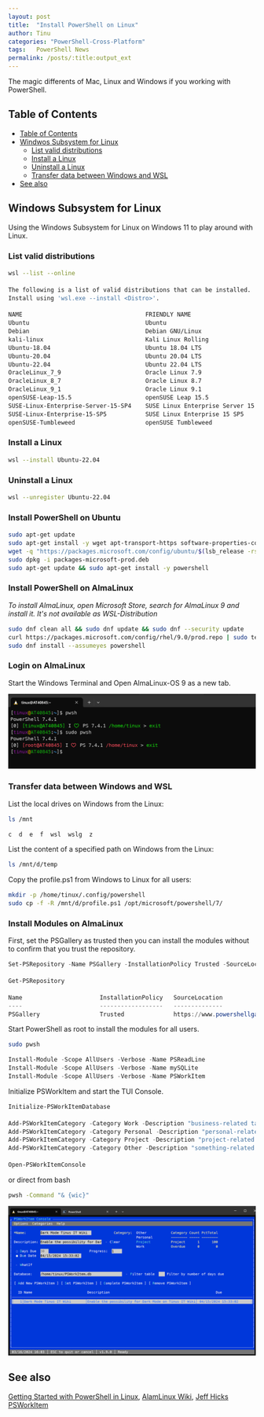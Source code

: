 ```yaml
---
layout: post
title:  "Install PowerShell on Linux"
author: Tinu
categories: "PowerShell-Cross-Platform"
tags:   PowerShell News
permalink: /posts/:title:output_ext
---
```


The magic differents of Mac, Linux and Windows if you working with PowerShell.

## Table of Contents

- [Table of Contents](#table-of-contents)
- [Windwos Subsystem for Linux](#windwos-subsystem-for-linux)
  - [List valid distributions](#list-valid-distributions)
  - [Install a Linux](#install-a-linux)
  - [Uninstall a Linux](#uninstall-a-linux)
  - [Transfer data between Windows and WSL](#transfer-data-between-windows-and-wsl)
- [See also](#see-also)

## Windows Subsystem for Linux

Using the Windows Subsystem for Linux on Windows 11 to play around with Linux.

### List valid distributions

````bash
wsl --list --online

The following is a list of valid distributions that can be installed.
Install using 'wsl.exe --install <Distro>'.

NAME                                   FRIENDLY NAME
Ubuntu                                 Ubuntu
Debian                                 Debian GNU/Linux
kali-linux                             Kali Linux Rolling
Ubuntu-18.04                           Ubuntu 18.04 LTS
Ubuntu-20.04                           Ubuntu 20.04 LTS
Ubuntu-22.04                           Ubuntu 22.04 LTS
OracleLinux_7_9                        Oracle Linux 7.9
OracleLinux_8_7                        Oracle Linux 8.7
OracleLinux_9_1                        Oracle Linux 9.1
openSUSE-Leap-15.5                     openSUSE Leap 15.5
SUSE-Linux-Enterprise-Server-15-SP4    SUSE Linux Enterprise Server 15 SP4
SUSE-Linux-Enterprise-15-SP5           SUSE Linux Enterprise 15 SP5
openSUSE-Tumbleweed                    openSUSE Tumbleweed
````

### Install a Linux

````bash
wsl --install Ubuntu-22.04
````

### Uninstall a Linux

````bash
wsl --unregister Ubuntu-22.04
````

### Install PowerShell on Ubuntu

````bash
sudo apt-get update
sudo apt-get install -y wget apt-transport-https software-properties-common
wget -q "https://packages.microsoft.com/config/ubuntu/$(lsb_release -rs)/packages-microsoft-prod.deb"
sudo dpkg -i packages-microsoft-prod.deb
sudo apt-get update && sudo apt-get install -y powershell
````

### Install PowerShell on AlmaLinux

*To install AlmaLinux, open Microsoft Store, search for AlmaLinux 9 and install it. It's not available as WSL-Distribution*

````bash
sudo dnf clean all && sudo dnf update && sudo dnf --security update
curl https://packages.microsoft.com/config/rhel/9.0/prod.repo | sudo tee /etc/yum.repos.d/microsoft.repo
sudo dnf install --assumeyes powershell
````

### Login on AlmaLinux

Start the Windows Terminal and Open AlmaLinux-OS 9 as a new tab.

![AlmaLinux9](../assets/AlmaLinux9.png)

### Transfer data between Windows and WSL

List the local drives on Windows from the Linux:

````bash
ls /mnt
````

````bash
c  d  e  f  wsl  wslg  z
````

List the content of a specified path on Windows from the Linux:

````bash
ls /mnt/d/temp
````

Copy the profile.ps1 from Windows to Linux for all users:

````bash
mkdir -p /home/tinux/.config/powershell
sudo cp -f -R /mnt/d/profile.ps1 /opt/microsoft/powershell/7/
````

### Install Modules on AlmaLinux

First, set the PSGallery as trusted then you can install the modules without to confirm that you trust the repository.

````powershell
Set-PSRepository -Name PSGallery -InstallationPolicy Trusted -SourceLocation https://www.powershellgallery.com/api/v2

Get-PSRepository

Name                      InstallationPolicy   SourceLocation
----                      ------------------   --------------
PSGallery                 Trusted              https://www.powershellgallery.com/api/v2
````

Start PowerShell as root to install the modules for all users.

````bash
sudo pwsh
````

````powershell
Install-Module -Scope AllUsers -Verbose -Name PSReadLine
Install-Module -Scope AllUsers -Verbose -Name mySQLite
Install-Module -Scope AllUsers -Verbose -Name PSWorkItem
````

Initialize PSWorkItem and start the TUI Console.

````powershell
Initialize-PSWorkItemDatabase

Add-PSWorkItemCategory -Category Work -Description "business-related tasks" -PassThru -Force
Add-PSWorkItemCategory -Category Personal -Description "personal-related tasks" -PassThru -Force
Add-PSWorkItemCategory -Category Project -Description "project-related tasks" -PassThru -Force
Add-PSWorkItemCategory -Category Other -Description "something-related tasks" -PassThru -Force

Open-PSWorkItemConsole
````

or direct from bash

````bash
pwsh -Command "& {wic}"
````

![PSWorkItem](../assets/PSWorkItem.png)

## See also

[Getting Started with PowerShell in Linux](https://www.tecmint.com/install-powershell-in-linux/), 
[AlamLinux Wiki](https://wiki.almalinux.org/documentation/after-installation-guide.html),
[Jeff Hicks PSWorkItem](https://github.com/jdhitsolutions/PSWorkItem)
